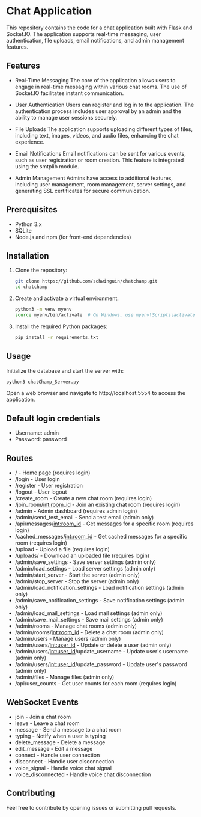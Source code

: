 # Chat Application

This repository contains the code for a chat application built with Flask and Socket.IO. The application supports real-time messaging, user authentication, file uploads, email notifications, and admin management features.

## Features

- Real-Time Messaging
The core of the application allows users to engage in real-time messaging within various chat rooms. The use of Socket.IO facilitates instant communication.

- User Authentication
Users can register and log in to the application. The authentication process includes user approval by an admin and the ability to manage user sessions securely.

- File Uploads
The application supports uploading different types of files, including text, images, videos, and audio files, enhancing the chat experience.

- Email Notifications
Email notifications can be sent for various events, such as user registration or room creation. This feature is integrated using the smtplib module.

- Admin Management
Admins have access to additional features, including user management, room management, server settings, and generating SSL certificates for secure communication.

## Prerequisites

- Python 3.x
- SQLite
- Node.js and npm (for front-end dependencies)

## Installation

1. Clone the repository:
    ```bash
    git clone https://github.com/schwinguin/chatchamp.git
    cd chatchamp
    ```

2. Create and activate a virtual environment:
    ```bash
    python3 -m venv myenv
    source myenv/bin/activate  # On Windows, use myenv\Scripts\activate
    ```

3. Install the required Python packages:
    ```bash
    pip install -r requirements.txt
    ```

## Usage

Initialize the database and start the server with:
```bash
python3 chatChamp_Server.py

```
Open a web browser and navigate to http://localhost:5554 to access the application.

## Default login credentials

- Username: admin
- Password: password

## Routes
- / - Home page (requires login)
- /login - User login
- /register - User registration
- /logout - User logout
- /create_room - Create a new chat room (requires login)
- /join_room/<int:room_id> - Join an existing chat room (requires login)
- /admin - Admin dashboard (requires admin login)
- /admin/send_test_email - Send a test email (admin only)
- /api/messages/<int:room_id> - Get messages for a specific room (requires login)
- /cached_messages/<int:room_id> - Get cached messages for a specific room (requires login)
- /upload - Upload a file (requires login)
- /uploads/ - Download an uploaded file (requires login)
- /admin/save_settings - Save server settings (admin only)
- /admin/load_settings - Load server settings (admin only)
- /admin/start_server - Start the server (admin only)
- /admin/stop_server - Stop the server (admin only)
- /admin/load_notification_settings - Load notification settings (admin only)
- /admin/save_notification_settings - Save notification settings (admin only)
- /admin/load_mail_settings - Load mail settings (admin only)
- /admin/save_mail_settings - Save mail settings (admin only)
- /admin/rooms - Manage chat rooms (admin only)
- /admin/rooms/<int:room_id> - Delete a chat room (admin only)
- /admin/users - Manage users (admin only)
- /admin/users/<int:user_id> - Update or delete a user (admin only)
- /admin/users/<int:user_id>/update_username - Update user's username (admin only)
- /admin/users/<int:user_id>/update_password - Update user's password (admin only)
- /admin/files - Manage files (admin only)
- /api/user_counts - Get user counts for each room (requires login)

## WebSocket Events
- join - Join a chat room
- leave - Leave a chat room
- message - Send a message to a chat room
- typing - Notify when a user is typing
- delete_message - Delete a message
- edit_message - Edit a message
- connect - Handle user connection
- disconnect - Handle user disconnection
- voice_signal - Handle voice chat signal
- voice_disconnected - Handle voice chat disconnection

## Contributing
Feel free to contribute by opening issues or submitting pull requests.
